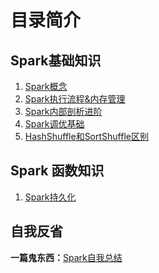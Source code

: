 # 目录简介

## Spark基础知识
1. <a href="https://github.com/shuainuo/DATA-WAERHOUSE/blob/main/Spark/Spark%E6%A6%82%E5%BF%B5.md" target="_blank">Spark概念</a>
2. <a href="https://github.com/shuainuo/DATA-WAERHOUSE/blob/main/Spark/Spark%E6%89%A7%E8%A1%8C%E6%B5%81%E7%A8%8B%26%E5%86%85%E5%AD%98%E7%AE%A1%E7%90%86%26sql.md" target="_blank">Spark执行流程&内存管理</a>
3. <a href="https://github.com/shuainuo/DATA-WAERHOUSE/tree/main/Spark/Spark%E5%86%85%E9%83%A8%E5%89%96%E6%9E%90" target="_blank">Spark内部剖析进阶</a>
4. <a href="https://github.com/shuainuo/DATA-WAERHOUSE/tree/main/Spark/Spark%20%E8%B0%83%E4%BC%98%E6%8A%80%E5%B7%A7" target="_blank">Spark调优基础</a>
5. <a href="https://github.com/shuainuo/DATA-WAERHOUSE/blob/main/Spark/Spark%E7%9A%84%E4%B8%A4%E7%A7%8DShuffle%E8%A7%A3%E6%9E%90.md" target="_blank">HashShuffle和SortShuffle区别</a>

## Spark 函数知识
1. <a href="https://github.com/shuainuo/DATA-WAERHOUSE/blob/main/Spark/Spark%E6%8C%81%E4%B9%85%E5%8C%96.md" target="_blank">Spark持久化</a>

## 自我反省
**一篇鬼东西：**<a href="https://github.com/shuainuo/DATA-WAERHOUSE/blob/main/Spark/Spark%E8%87%AA%E6%88%91%E6%80%BB%E7%BB%93.md" target="_blank">Spark自我总结</a>
